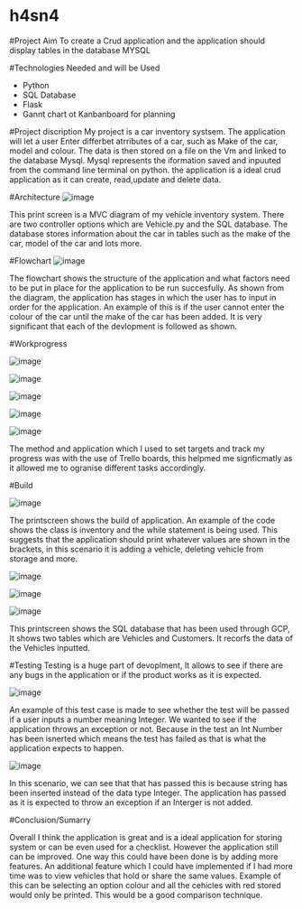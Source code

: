 # h4sn4
#Project Aim
To create a Crud application and the application should display tables in the database MYSQL

#Technologies Needed and will be Used
- Python
- SQL Database
- Flask
- Gannt chart ot Kanbanboard for planning


#Project discription
My project is a car inventory systsem. The application will let a user Enter differbet atrributes of a car, such as Make of the car, model and colour. The data is then stored on a file on the Vm and linked to the database Mysql. Mysql represents the iformation saved and inpuuted from the command line terminal on python. the application is a ideal crud application as it can create, read,update and delete data.

#Architecture
![image](https://user-images.githubusercontent.com/79214237/111628642-5ac5b180-87e8-11eb-9418-40c233f8ce52.png)

This print screen is a MVC diagram of my vehicle inventory system. There are two controller options which are Vehicle.py and the SQL database. The database stores information about the car in tables such as the make of the car, model of the car and lots more.

#Flowchart
![image](https://user-images.githubusercontent.com/79214237/111629137-dc1d4400-87e8-11eb-8a9b-23bba9eeeeb5.png)

The flowchart shows the structure of the application and what factors need to be put in place for the application to be run succesfully. As shown from the diagram, the application has stages in which the user has to input in order for the application. An example of this is if the user cannot enter the colour of the car until the make of the car has been added. It is very significant that each of the devlopment is followed as shown.

#Workprogress

![image](https://user-images.githubusercontent.com/79214237/111915192-eea7af80-8a6c-11eb-9380-14114e1ceb1b.png)

![image](https://user-images.githubusercontent.com/79214237/111915202-f6ffea80-8a6c-11eb-9ee6-f8c23e82673c.png)

![image](https://user-images.githubusercontent.com/79214237/111915208-febf8f00-8a6c-11eb-9d8e-9e1a5a98a5be.png)

![image](https://user-images.githubusercontent.com/79214237/111915221-067f3380-8a6d-11eb-92e5-a203ff18a462.png)

![image](https://user-images.githubusercontent.com/79214237/111915239-1434b900-8a6d-11eb-9822-7860df837462.png)

The method and application which I used to set targets and track my progress was with the use of Trello boards, this helpmed me signficmatly as it allowed me to ogranise different tasks accordingly.


#Build

![image](https://user-images.githubusercontent.com/79214237/111915315-80afb800-8a6d-11eb-85e0-aa37221eefc5.png)

The printscreen shows the build of application. An example of the code shows the class is inventory and the while statement is being used. This suggests that the application should print whatever values are shown in the brackets, in this scenario it is adding a vehicle, deleting vehicle from storage and more.


![image](https://user-images.githubusercontent.com/79214237/111920170-7d282b00-8a85-11eb-82df-0456727995fb.png)

![image](https://user-images.githubusercontent.com/79214237/111920255-d55f2d00-8a85-11eb-9b0b-3daae2c1161d.png)


![image](https://user-images.githubusercontent.com/79214237/111920222-b8c2f500-8a85-11eb-9f3b-cfd8c19090a6.png)



This printscreen shows the SQL database that has been used through GCP, It shows two tables which are Vehicles and Customers. It recorfs the data of the Vehicles inputted.

#Testing
Testing is a huge part of devoplment, It allows to see if there are any bugs in the application or if the product works as it is expected.

![image](https://user-images.githubusercontent.com/79214237/111915477-6cb88600-8a6e-11eb-95bc-2481cb10448e.png)

An example of this test case is made to see whether the test will be passed if a user inputs a number meaning Integer. We wanted to see if the application throws an exception or not. Because in the test an Int Number has been isnerted which means the test has failed as that is what the application expects to happen.

![image](https://user-images.githubusercontent.com/79214237/111915541-c3be5b00-8a6e-11eb-9774-8f667777e964.png)

In this scenario, we can see that that has passed this is because string has been inserted instead of the data type Integer. The application has passed as it is expected to throw an exception if an Interger is not added.

#Conclusion/Sumarry

Overall I think the application is great and is a ideal application for storing system or can be even used for a checklist. However the application still can be improved. One way this could have been done is by adding more features. An additional feature which I could have implemented if I had more time was to view vehicles that hold or share the same values. Example of this can be selecting an option colour and all the cehicles with red stored would only be printed. This would be a good comparison technique.



